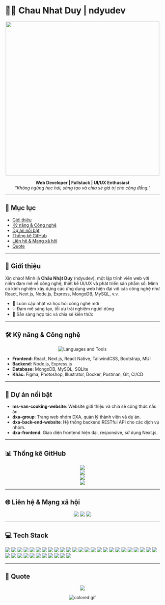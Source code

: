 # 👨‍💻 Chau Nhat Duy | ndyudev

<div align="center">
  <img src="https://user-images.githubusercontent.com/73995275/222146888-2ac7f3cc-a14b-4b98-9bd2-16fa99ea11f8.png" width="500"/>
</div>

<p align="center">
  <b>Web Developer | Fullstack | UI/UX Enthusiast</b><br/>
  <i>"Không ngừng học hỏi, sáng tạo và chia sẻ giá trị cho cộng đồng."</i>
</p>

---

## 📑 Mục lục
- [Giới thiệu](#giới-thiệu)
- [Kỹ năng & Công nghệ](#kỹ-năng--công-nghệ)
- [Dự án nổi bật](#dự-án-nổi-bật)
- [Thống kê GitHub](#thống-kê-github)
- [Liên hệ & Mạng xã hội](#liên-hệ--mạng-xã-hội)
- [Quote](#quote)

---

## 👋 Giới thiệu
Xin chào! Mình là **Châu Nhật Duy** (ndyudev), một lập trình viên web với niềm đam mê về công nghệ, thiết kế UI/UX và phát triển sản phẩm số. Mình có kinh nghiệm xây dựng các ứng dụng web hiện đại với các công nghệ như React, Next.js, Node.js, Express, MongoDB, MySQL, v.v. 

- 🌱 Luôn cập nhật và học hỏi công nghệ mới
- 💡 Đam mê sáng tạo, tối ưu trải nghiệm người dùng
- 🤝 Sẵn sàng hợp tác và chia sẻ kiến thức

---

## 🛠️ Kỹ năng & Công nghệ
<p align="center">
  <img src="https://skillicons.dev/icons?i=c,cpp,cs,java,js,ts,html,css,bootstrap,styledcomponents,tailwind,androidstudio,devto,discord,bots,dotnet,express,figma,firebase,git,github,heroku,ai,instagram,linkedin,linux,md,materialui,mongodb,mysql,netlify,nextjs,nodejs,postman,powershell,react,redux,sqlite,stackoverflow,svg,vercel,visualstudio,vite,vscode&theme=dark" alt="Languages and Tools" />
</p>

- **Frontend:** React, Next.js, React Native, TailwindCSS, Bootstrap, MUI
- **Backend:** Node.js, Express.js
- **Database:** MongoDB, MySQL, SQLite
- **Khác:** Figma, Photoshop, Illustrator, Docker, Postman, Git, CI/CD

---

## 🚀 Dự án nổi bật
- **ms-van-cooking-website**: Website giới thiệu và chia sẻ công thức nấu ăn.
- **dxa-group**: Trang web nhóm DXA, quản lý thành viên và dự án.
- **dxa-back-end-website**: Hệ thống backend RESTful API cho các dịch vụ nhóm.
- **dxa-frontend**: Giao diện frontend hiện đại, responsive, sử dụng Next.js.

---

## 📊 Thống kê GitHub
<p align="center">
  <img src="https://github-readme-stats.vercel.app/api?username=ndyudev&theme=tokyonight&hide_border=true&include_all_commits=false&count_private=true"/><br/>
  <img src="https://github-readme-streak-stats.herokuapp.com/?user=ndyudev&theme=tokyonight&hide_border=true"/><br/>
  <img src="https://github-readme-stats.vercel.app/api/top-langs/?username=ndyudev&theme=tokyonight&hide_border=true&include_all_commits=false&count_private=true&layout=compact"/>
  <br/>
  <a href="https://visitcount.itsvg.in/api?id=ndyudev&icon=1&color=0"><img src="https://visitcount.itsvg.in/api?id=ndyudev&icon=1&color=0"/></a>
</p>

---

## 🌐 Liên hệ & Mạng xã hội
<p align="center">
  <a href="https://facebook.com/User.ChauuNhatDuyy.X.DeveloperIT/"><img src="https://img.shields.io/badge/Facebook-%231877F2.svg?logo=Facebook&logoColor=white"/></a>
  <a href="https://www.instagram.com/_nhyuh.ndyut_/"><img src="https://img.shields.io/badge/Instagram-%23E4405F.svg?logo=Instagram&logoColor=white"/></a>
  <a href="https://www.linkedin.com/in/chauu-nhat-duyy-intech/"><img src="https://img.shields.io/badge/LinkedIn-%230077B5.svg?logo=linkedin&logoColor=white"/></a>
</p>

---

## 💻 Tech Stack
<p>
  <img src="https://img.shields.io/badge/c-%2300599C.svg?style=for-the-badge&logo=c&logoColor=white"/>
  <img src="https://img.shields.io/badge/c%23-%23239120.svg?style=for-the-badge&logo=c-sharp&logoColor=white"/>
  <img src="https://img.shields.io/badge/c++-%2300599C.svg?style=for-the-badge&logo=c%2B%2B&logoColor=white"/>
  <img src="https://img.shields.io/badge/javascript-%23323330.svg?style=for-the-badge&logo=javascript&logoColor=%23F7DF1E"/>
  <img src="https://img.shields.io/badge/html5-%23E34F26.svg?style=for-the-badge&logo=html5&logoColor=white"/>
  <img src="https://img.shields.io/badge/java-%23ED8B00.svg?style=for-the-badge&logo=java&logoColor=white"/>
  <img src="https://img.shields.io/badge/css3-%231572B6.svg?style=for-the-badge&logo=css3&logoColor=white"/>
  <img src="https://img.shields.io/badge/php-%23777BB4.svg?style=for-the-badge&logo=php&logoColor=white"/>
  <img src="https://img.shields.io/badge/scala-%23DC322F.svg?style=for-the-badge&logo=scala&logoColor=white"/>
  <img src="https://img.shields.io/badge/AWS-%23FF9900.svg?style=for-the-badge&logo=amazon-aws&logoColor=white"/>
  <img src="https://img.shields.io/badge/azure-%230072C6.svg?style=for-the-badge&logo=azure-devops&logoColor=white"/>
  <img src="https://img.shields.io/badge/Cloudflare-F38020?style=for-the-badge&logo=Cloudflare&logoColor=white"/>
  <img src="https://img.shields.io/badge/Oracle-F80000?style=for-the-badge&logo=oracle&logoColor=white"/>
  <img src="https://img.shields.io/badge/.NET-5C2D91?style=for-the-badge&logo=.net&logoColor=white"/>
  <img src="https://img.shields.io/badge/bootstrap-%23563D7C.svg?style=for-the-badge&logo=bootstrap&logoColor=white"/>
  <img src="https://img.shields.io/badge/express.js-%23404d59.svg?style=for-the-badge&logo=express&logoColor=%2361DAFB"/>
  <img src="https://img.shields.io/badge/NPM-%23000000.svg?style=for-the-badge&logo=npm&logoColor=white"/>
  <img src="https://img.shields.io/badge/tailwindcss-%2338B2AC.svg?style=for-the-badge&logo=tailwind-css&logoColor=white"/>
  <img src="https://img.shields.io/badge/vuejs-%2335495e.svg?style=for-the-badge&logo=vuedotjs&logoColor=%234FC08D"/>
  <img src="https://img.shields.io/badge/SASS-hotpink.svg?style=for-the-badge&logo=SASS&logoColor=white"/>
  <img src="https://img.shields.io/badge/react-%2320232a.svg?style=for-the-badge&logo=react&logoColor=%2361DAFB"/>
  <img src="https://img.shields.io/badge/node.js-6DA55F?style=for-the-badge&logo=node.js&logoColor=white"/>
  <img src="https://img.shields.io/badge/MUI-%230081CB.svg?style=for-the-badge&logo=material-ui&logoColor=white"/>
  <img src="https://img.shields.io/badge/mysql-%2300f.svg?style=for-the-badge&logo=mysql&logoColor=white"/>
  <img src="https://img.shields.io/badge/MongoDB-%234ea94b.svg?style=for-the-badge&logo=mongodb&logoColor=white"/>
  <img src="https://img.shields.io/badge/sqlite-%2307405e.svg?style=for-the-badge&logo=sqlite&logoColor=white"/>
  <img src="https://img.shields.io/badge/figma-%23F24E1E.svg?style=for-the-badge&logo=figma&logoColor=white"/>
  <img src="https://img.shields.io/badge/adobeillustrator-%23FF9A00.svg?style=for-the-badge&logo=adobeillustrator&logoColor=white"/>
  <img src="https://img.shields.io/badge/adobephotoshop-%2331A8FF.svg?style=for-the-badge&logo=adobephotoshop&logoColor=white"/>
  <img src="https://img.shields.io/badge/Canva-%2300C4CC.svg?style=for-the-badge&logo=Canva&logoColor=white"/>
  <img src="https://img.shields.io/badge/numpy-%23013243.svg?style=for-the-badge&logo=numpy&logoColor=white"/>
  <img src="https://img.shields.io/badge/pandas-%23150458.svg?style=for-the-badge&logo=pandas&logoColor=white"/>
  <img src="https://img.shields.io/badge/Trello-%23026AA7.svg?style=for-the-badge&logo=Trello&logoColor=white"/>
  <img src="https://img.shields.io/badge/docker-%230db7ed.svg?style=for-the-badge&logo=docker&logoColor=white"/>
  <img src="https://img.shields.io/badge/ESLint-4B3263?style=for-the-badge&logo=eslint&logoColor=white"/>
  <img src="https://img.shields.io/badge/Postman-FF6C37?style=for-the-badge&logo=postman&logoColor=white"/>
</p>

---

## 📝 Quote
<p align="center">
  <img src="https://quotes-github-readme.vercel.app/api?type=vetical&theme=radical"/>
</p>

<footer align="center">
  <img align="center" alt="colored gif" src="https://capsule-render.vercel.app/api?type=waving&color=gradient&height=200&section=footer" />
</footer> 
